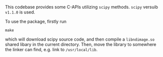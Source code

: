 This codebase provides some C-APIs utilizing `scipy` methods. `scipy` versuib `v1.1.0` is used.

To use the package, firstly run

```
make
```

which will download scipy source code, and then compile a `libndimage.so` shared libary in the current directory. Then, move the library to somewhere the linker can find, e.g. link to `/usr/local/lib`.
